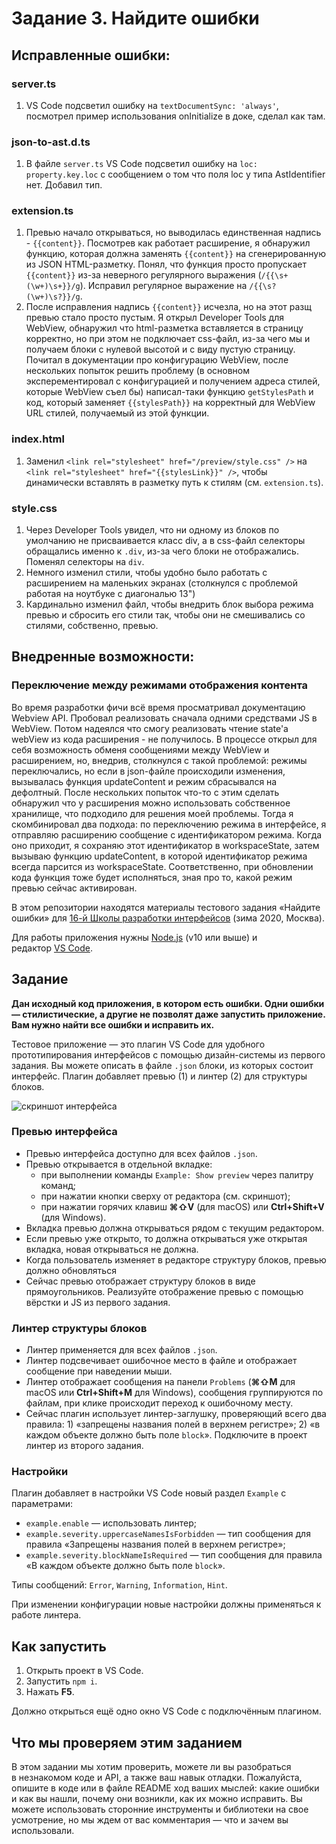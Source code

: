 # Задание 3. Найдите ошибки

## Исправленные ошибки:
### server.ts
1. VS Code подсветил ошибку на `textDocumentSync: 'always'`, посмотрел пример использования onInitialize в доке, сделал как там.

### json-to-ast.d.ts
1. В файле `server.ts` VS Code подсветил ошибку на `loc: property.key.loc` с сообщением о том что поля loc у типа AstIdentifier нет. Добавил тип.

### extension.ts
1. Превью начало открываться, но выводилась единственная надпись - `{{content}}`. Посмотрев как работает расширение, я обнаружил функцию, которая должна заменять `{{content}}` на сгенерированную из JSON HTML-разметку. Понял, что функция просто пропускает `{{content}}` из-за неверного регулярного выражения (`/{{\s+(\w+)\s+}}/g`). Исправил регулярное выражение на `/{{\s?(\w+)\s?}}/g`.
2. После исправления надпись `{{content}}` исчезла, но на этот разщ превью стало просто пустым. Я открыл Developer Tools для WebView, обнаружил что html-разметка вставляется в страницу корректно, но при этом не подключает css-файл, из-за чего мы и получаем блоки с нулевой высотой и с виду пустую страницу. Почитал в документации про конфигурацию WebView, после нескольких попыток решить проблему (в основном эксперементировал с конфигурацией и получением адреса стилей, которые WebView съел бы) написал-таки функцию  `getStylesPath` и код, который заменяет `{{stylesPath}}` на корректный для WebView URL стилей, получаемый из этой функции.

### index.html
1. Заменил `<link rel="stylesheet" href="/preview/style.css" />` на `<link rel="stylesheet" href="{{stylesLink}}" />`, чтобы динамически вставлять в разметку путь к стилям (см. `extension.ts`).

### style.css
1. Через Developer Tools увидел, что ни одному из блоков по умолчанию не присваивается класс div, а в css-файл селекторы обращались именно к `.div`, из-за чего блоки не отображались. Поменял селекторы на `div`.
2. Немного изменил стили, чтобы удобно было работать с расширением на маленьких экранах (столкнулся с проблемой работая на ноутбуке с диагональю 13")
3. Кардинально изменил файл, чтобы внедрить блок выбора режима превью и сбросить его стили так, чтобы они не смешивались со стилями, собственно, превью.

## Внедренные возможности:
### Переключение между режимами отображения контента
Во время разработки фичи всё время просматривал документацию Webview API. 
Пробовал реализовать сначала одними средствами JS в WebView. 
Потом надеялся что смогу реализовать чтение state'а webView из кода расширения - не получилось. 
В процессе открыл для себя возможность обменя сообщениями между WebView и расширением, но, внедрив, столкнулся с такой проблемой: режимы переключались, но если в json-файле происходили изменения, вызывалась функция updateContent и режим сбрасывался на дефолтный. 
После нескольких попыток что-то с этим сделать обнаружил что у расширения можно использовать собственное хранилище, что подходило для решения моей проблемы. 
Тогда я скомбинировал два подхода: по переключению режима в интерфейсе, я отправляю расширению сообщение с идентификатором режима. Когда оно приходит, я сохраняю этот идентификатор в workspaceState, затем вызываю функцию updateContent, в которой идентификатор режима всегда парсится из workspaceState. Соответственно, при обновлении кода функция тоже будет исполняться, зная про то, какой режим превью сейчас активирован.



В этом репозитории находятся материалы тестового задания «Найдите ошибки» для [16-й Школы разработки интерфейсов](https://yandex.ru/promo/academy/shri) (зима 2020, Москва).

Для работы приложения нужны [Node.js](https://nodejs.org/en/) (v10 или выше) и редактор [VS Code](https://code.visualstudio.com).

## Задание

**Дан исходный код приложения, в котором есть ошибки. Одни ошибки — стилистические, а другие не позволят даже запустить приложение. Вам нужно найти все ошибки и исправить их.**

Тестовое приложение — это плагин VS Code для удобного прототипирования интерфейсов с помощью дизайн-системы из первого задания. Вы можете описать в файле `.json` блоки, из которых состоит интерфейс. Плагин добавляет превью (1) и линтер (2) для структуры блоков.

![скриншот интерфейса](extension.png)

### Превью интерфейса

- Превью интерфейса доступно для всех файлов `.json`.
- Превью открывается в отдельной вкладке:
  - при выполнении команды `Example: Show preview` через палитру команд;
  - при нажатии кнопки сверху от редактора (см. скриншот);
  - при нажатии горячих клавиш **⌘⇧V** (для macOS) или **Ctrl+Shift+V** (для Windows).
- Вкладка превью должна открываться рядом с текущим редактором.
- Если превью уже открыто, то должна открываться уже открытая вкладка, новая открываться не должна.
- Когда пользователь изменяет в редакторе структуру блоков, превью должно обновляться
- Сейчас превью отображает структуру блоков в виде прямоугольников. Реализуйте отображение превью с помощью вёрстки и JS из первого задания.

### Линтер структуры блоков

- Линтер применяется для всех файлов `.json`.
- Линтер подсвечивает ошибочное место в файле и отображает сообщение при наведении мыши.
- Линтер отображает сообщения на панели `Problems` (**⌘⇧M** для macOS или **Ctrl+Shift+M** для Windows), сообщения группируются по файлам, при клике происходит переход к ошибочному месту.
- Сейчас плагин использует линтер-заглушку, проверяющий всего два правила: 1) «запрещены названия полей в верхнем регистре»; 2) «в каждом объекте должно быть поле `block`». Подключите в проект линтер из второго задания.

### Настройки

Плагин добавляет в настройки VS Code новый раздел `Example` с параметрами:

- `example.enable` — использовать линтер;
- `example.severity.uppercaseNamesIsForbidden` — тип сообщения для правила «Запрещены названия полей в верхнем регистре»;
- `example.severity.blockNameIsRequired` — тип сообщения для правила «В каждом объекте должно быть поле `block`».

Типы сообщений: `Error`, `Warning`, `Information`, `Hint`.

При изменении конфигурации новые настройки должны применяться к работе линтера.

## Как запустить

1. Открыть проект в VS Code.
2. Запустить `npm i`.
3. Нажать **F5**.

Должно открыться ещё одно окно VS Code с подключённым плагином.

## Что мы проверяем этим заданием

В этом задании мы хотим проверить, можете ли вы разобраться в незнакомом коде и API, а также ваш навык отладки. Пожалуйста, опишите в коде или в файле README ход ваших мыслей: какие ошибки и как вы нашли, почему они возникли, как их можно исправить. Вы можете использовать сторонние инструменты и библиотеки на свое усмотрение, но мы ждем от вас комментария — что и зачем вы использовали.
